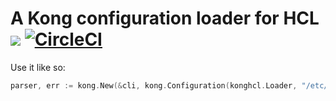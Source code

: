 # A Kong configuration loader for HCL [![](https://godoc.org/github.com/alecthomas/konghcl?status.svg)](http://godoc.org/github.com/alecthomas/konghcl) [![CircleCI](https://img.shields.io/circleci/project/github/alecthomas/konghcl.svg)](https://circleci.com/gh/alecthomas/konghcl)

Use it like so:

```go
parser, err := kong.New(&cli, kong.Configuration(konghcl.Loader, "/etc/myapp/config.hcl", "~/.myapp.hcl))
```